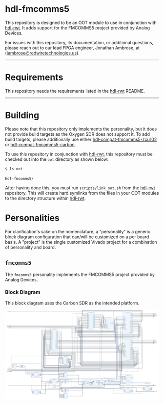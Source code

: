 # hdl-fmcomms5

This repository is designed to be an OOT module to use in conjunction with [hdl-rwt](https://github.com/redwiretechnologies/hdl-rwt/tree/main).
It adds support for the FMCOMMS5 project provided by Analog Devices.  

For issues with this repository, its documentation, or additional questions, please reach out to our lead FPGA engineer, Jonathan Ambrose, at (jambrose@redwiretechnologies.us).

---

# Requirements

This repository needs the requirements listed in the [hdl-rwt](https://github.com/redwiretechnologies/hdl-rwt/tree/main) README.    

---

# Building

Please note that this repository only implements the personality, but it does not provide build targets as the Oxygen SDR does not support it.
To add build targets, please additionally use either [hdl-compat-fmcomms5-zcu102](https://github.com/redwiretechnologies/hdl-compat-fmcomms5-zcu102) or [hdl-compat-fmcomms5-carbon](https://github.com/redwiretechnologies/hdl-compat-fmcomms5-carbon).   
 
To use this repository in conjunction with [hdl-rwt](https://github.com/redwiretechnologies/hdl-rwt/tree/main), this repository must be checked out into the `oot` directory as shown below:
```
$ ls oot

hdl-fmcomms5/
``` 

After having done this, you must run `scripts/link_oot.sh` from the [hdl-rwt](https://github.com/redwiretechnologies/hdl-rwt/tree/main) repository. This will create hard symlinks from the files in your OOT modules to the directory structure within [hdl-rwt](https://github.com/redwiretechnologies/hdl-rwt/tree/main).   

# Personalities

For clarification's sake on the nomenclature, a "personality" is a generic block diagram configuration that can/will be customized on a per board basis. A "project" is the single customized Vivado project for a combination of personality and board. 
 
## `fmcomms5`

The `fmcomms5` personality implements the FMCOMMS5 project provided by Analog Devices. 

### Block Diagram


This block diagram uses the Carbon SDR as the intended platform.   

<center>


[![Block Diagram](images/bd/fmcomms5.jpg)](images/bd/fmcomms5.jpg)


</center>
